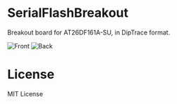 SerialFlashBreakout
===================

Breakout board for AT26DF161A-SU, in DipTrace format.

![Front](https://raw.github.com/samkho/SerialFlashBreakout/master/Front.png)
![Back](https://raw.github.com/samkho/SerialFlashBreakout/master/Back.png)


License
=======
MIT License
